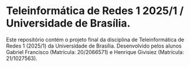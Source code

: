 # Teleinformática de Redes 1 2025/1 / Universidade de Brasília.

Este repositório contém o projeto final da disciplina de Teleinformática de Redes 1 (2025/1) da Universidade de Brasília. Desenvolvido pelos alunos Gabriel Francisco (Matrícula: 20/2066571) e Henrique Givisiez (Matrícula: 21/1027563).
